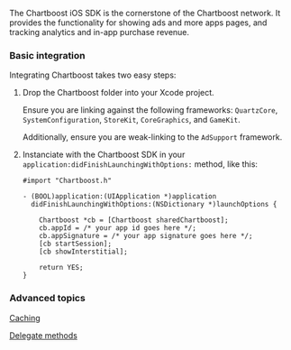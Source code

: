 
The Chartboost iOS SDK is the cornerstone of the Chartboost network. It
provides the functionality for showing ads and  more apps pages, and tracking
analytics and in-app purchase revenue.


### Basic integration

Integrating Chartboost takes two easy steps:

 1. Drop the Chartboost folder into your Xcode project.
    
    Ensure you are linking against the following frameworks: `QuartzCore`,
    `SystemConfiguration`, `StoreKit`, `CoreGraphics`, and `GameKit`.

    Additionally, ensure you are weak-linking to the `AdSupport` framework.

 2. Instanciate with the Chartboost SDK in your
    `application:didFinishLaunchingWithOptions:` method, like this:
    
    ```objc
    #import "Chartboost.h"
    
    - (BOOL)application:(UIApplication *)application
      didFinishLaunchingWithOptions:(NSDictionary *)launchOptions {
        
        Chartboost *cb = [Chartboost sharedChartboost];
        cb.appId = /* your app id goes here */;
        cb.appSignature = /* your app signature goes here */;
        [cb startSession];
        [cb showInterstitial];
        
        return YES;
    }
    ```


### Advanced topics

<a class="article_box" href="/documentation/ios/caching">Caching</a>

<a class="article_box" href="/documentation/ios/delegation">Delegate methods</a>

